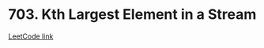 # 703. Kth Largest Element in a Stream

[LeetCode link](https://leetcode.com/problems/kth-largest-element-in-a-stream/)
